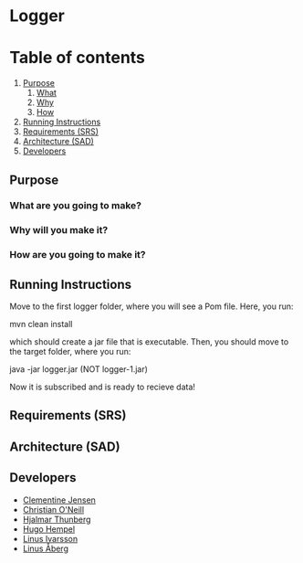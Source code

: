 # Logger

# Table of contents
1. [Purpose](#purpose)
    1. [What](#what)
    1. [Why](#why)
    1. [How](#how)
1. [Running Instructions](#running)
1. [Requirements (SRS)](#requirements)
1. [Architecture (SAD)](#architecture)
1. [Developers](#developers)

## Purpose <a name="purpose"></a>
### What are you going to make? <a name="what"></a>

### Why will you make it? <a name="why"></a>

### How are you going to make it? <a name="how"></a>

## Running Instructions <a name="running"></a>

Move to the first logger folder, where you will see a Pom file.
Here, you run:

mvn clean install

which should create a jar file that is executable. 
Then, you should move to the target folder,
where you run:

java -jar logger.jar (NOT logger-1.jar)

Now it is subscribed and is ready to recieve data!

## Requirements (SRS) <a name="requirements"></a>

## Architecture (SAD) <a name="architecture"></a>

## Developers <a name="developers"></a>

- [Clementine Jensen](https://github.com/clementinejensen)
- [Christian O'Neill](https://github.com/Brother-Blue)
- [Hjalmar Thunberg](https://github.com/Hjalmar-Thunberg)
- [Hugo Hempel](https://github.com/HugoHempel)
- [Linus Ivarsson](https://github.com/linusivarssons)
- [Linus Åberg](https://github.com/LinusAaberg)